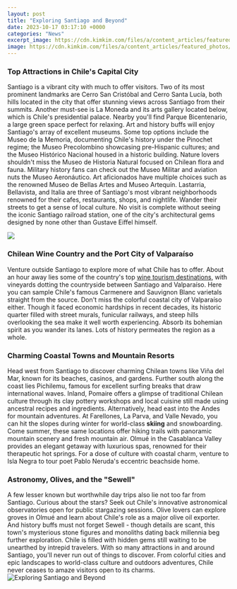 ```yaml
---
layout: post
title: "Exploring Santiago and Beyond"
date: 2023-10-17 03:17:10 +0000
categories: "News"
excerpt_image: https://cdn.kimkim.com/files/a/content_articles/featured_photos/6a10db45839506c1b68bc18463a448f1a81b1c77/big-29e408c5f42b5072a630c155e11fbcec.jpg
image: https://cdn.kimkim.com/files/a/content_articles/featured_photos/6a10db45839506c1b68bc18463a448f1a81b1c77/big-29e408c5f42b5072a630c155e11fbcec.jpg
---
```


### **Top Attractions in Chile's Capital City**
Santiago is a vibrant city with much to offer visitors. Two of its most prominent landmarks are Cerro San Cristóbal and Cerro Santa Lucía, both hills located in the city that offer stunning views across Santiago from their summits. Another must-see is La Moneda and its arts gallery located below, which is Chile's presidential palace. Nearby you'll find Parque Bicentenario, a large green space perfect for relaxing. 
Art and history buffs will enjoy Santiago's array of excellent museums. Some top options include the Museo de la Memoria, documenting Chile's history under the Pinochet regime; the Museo Precolombino showcasing pre-Hispanic cultures; and the Museo Histórico Nacional housed in a historic building. Nature lovers shouldn't miss the Museo de Historia Natural focused on Chilean flora and fauna. Military history fans can check out the Museo Militar and aviation nuts the Museo Aeronáutico. Art aficionados have multiple choices such as the renowned Museo de Bellas Artes and Museo Artequín.
Lastarria, Bellavista, and Italia are three of Santiago's most vibrant neighborhoods renowned for their cafes, restaurants, shops, and nightlife. Wander their streets to get a sense of local culture. No visit is complete without seeing the iconic Santiago railroad station, one of the city's architectural gems designed by none other than Gustave Eiffel himself. 

![](https://a.cdn-hotels.com/gdcs/production101/d1593/1689811e-b106-40fd-bc2e-af67ef0c43ec.jpg)
### **Chilean Wine Country and the Port City of Valparaíso**
Venture outside Santiago to explore more of what Chile has to offer. About an hour away lies some of the country's top [wine tourism destinations](https://thelivenews.github.io/2024-01-10-the-forgotten-story-of-george-iii-and-charlotte-of-mecklenburg-strelitz/), with vineyards dotting the countryside between Santiago and Valparaíso. Here you can sample Chile's famous Carmenere and Sauvignon Blanc varietals straight from the source. 
Don't miss the colorful coastal city of Valparaíso either. Though it faced economic hardships in recent decades, its historic quarter filled with street murals, funicular railways, and steep hills overlooking the sea make it well worth experiencing. Absorb its bohemian spirit as you wander its lanes. Lots of history permeates the region as a whole.
### **Charming Coastal Towns and Mountain Resorts**
Head west from Santiago to discover charming Chilean towns like Viña del Mar, known for its beaches, casinos, and gardens. Further south along the coast lies Pichilemu, famous for excellent surfing breaks that draw international waves. Inland, Pomaire offers a glimpse of traditional Chilean culture through its clay pottery workshops and local cuisine still made using ancestral recipes and ingredients. 
Alternatively, head east into the Andes for mountain adventures. At Farellones, La Parva, and Valle Nevado, you can hit the slopes during winter for world-class **skiing** and snowboarding. Come summer, these same locations offer hiking trails with panoramic mountain scenery and fresh mountain air. 
Olmué in the Casablanca Valley provides an elegant getaway with luxurious spas, renowned for their therapeutic hot springs. For a dose of culture with coastal charm, venture to Isla Negra to tour poet Pablo Neruda's eccentric beachside home.
### **Astronomy, Olives, and the "Sewell"** 
A few lesser known but worthwhile day trips also lie not too far from Santiago. Curious about the stars? Seek out Chile's innovative astronomical observatories open for public stargazing sessions. Olive lovers can explore groves in Olmué and learn about Chile's role as a major olive oil exporter. 
And history buffs must not forget Sewell - though details are scant, this town's mysterious stone figures and monoliths dating back millennia beg further exploration. Chile is filled with hidden gems still waiting to be unearthed by intrepid travelers.
With so many attractions in and around Santiago, you'll never run out of things to discover. From colorful cities and epic landscapes to world-class culture and outdoors adventures, Chile never ceases to amaze visitors open to its charms.
![Exploring Santiago and Beyond](https://cdn.kimkim.com/files/a/content_articles/featured_photos/6a10db45839506c1b68bc18463a448f1a81b1c77/big-29e408c5f42b5072a630c155e11fbcec.jpg)